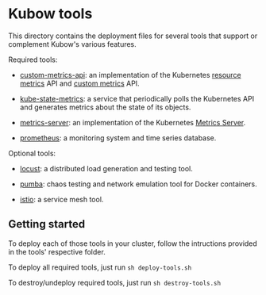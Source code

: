 
# Kubow tools

This directory contains the deployment files for several tools that support or complement Kubow's various features.

Required tools:

* [custom-metrics-api](./custom-metrics-api): an implementation of the Kubernetes [resource metrics](https://github.com/kubernetes/community/blob/master/contributors/design-proposals/instrumentation/resource-metrics-api.md) API and [custom metrics](https://github.com/kubernetes/community/blob/master/contributors/design-proposals/instrumentation/custom-metrics-api.md) API.

* [kube-state-metrics](./kube-state-metrics): a service that periodically polls the Kubernetes API and generates metrics about the state of its objects.

* [metrics-server](./metrics-server): an implementation of the Kubernetes [Metrics Server](https://kubernetes.io/docs/tasks/debug-application-cluster/resource-metrics-pipeline/#metrics-server).

* [prometheus](./prometheus): a monitoring system and time series database.

Optional tools:

* [locust](./locust): a distributed load generation and testing tool.

* [pumba](./pumba): chaos testing and network emulation tool for Docker containers.

* [istio](./istio): a service mesh tool.


## Getting started 

To deploy each of those tools in your cluster, follow the intructions provided in the tools' respective folder.

To deploy all required tools, just run `sh deploy-tools.sh`

To destroy/undeploy required tools, just run `sh destroy-tools.sh`

